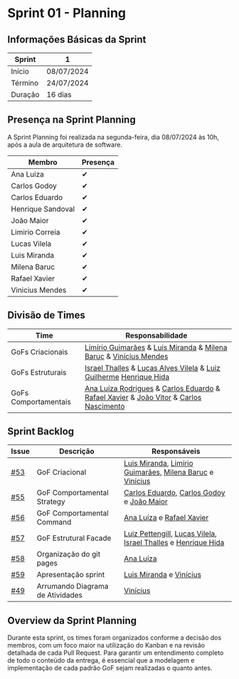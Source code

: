 # Sprint 01 - Planning

## Informações Básicas da Sprint

| Sprint  | 1             |
|---------|---------------|
| Início  | 08/07/2024    |
| Término | 24/07/2024    |
| Duração | 16 dias       |

## Presença na Sprint Planning

A Sprint Planning foi realizada na segunda-feira, dia 08/07/2024 às 10h, após a aula de arquitetura de software.

| Membro                | Presença |
|-----------------------|----------|
| Ana Luiza             | ✔        |
| Carlos Godoy          | ✔        |
| Carlos Eduardo        | ✔        |
| Henrique Sandoval     | ✔        |
| João Maior            | ✔        |
| Limirio Correia       | ✔        |
| Lucas Vilela          | ✔        |
| Luis Miranda          | ✔        |
| Milena Baruc          | ✔        |
| Rafael Xavier         | ✔        |
| Vinicius Mendes       | ✔        |

## Divisão de Times

| Time                  | Responsabilidade   |
|-----------------------|--------------------|
| GoFs Criacionais      | [Limírio Guimarães](https://github.com/LimirioGuimaraes) & [Luis Miranda](https://github.com/LuisMiranda10) & [Milena Baruc](https://github.com/MilenaBaruc) &  [Vinícius Mendes](https://github.com/yabamiah)                                                                                                                                         |
| GoFs Estruturais      | [Israel Thalles](https://github.com/IsraelThalles) &  [Lucas Alves Vilela](https://github.com/Lucas-AV) & [Luiz Guilherme](https://github.com/luizpettengill) [Henrique Hida](https://github.com/HenriqueHida)                                                                                                                                                                          |
| GoFs Comportamentais  | [Ana Luíza Rodrigues](https://github.com/analuizargds) & [Carlos Eduardo](https://github.com/CarlosEduardoMendesdeMesquita) & [Rafael Xavier](https://www.github.com/rafaelxavierr) & [João Vitor](https://www.github.com/Jvsoutomaior) & [Carlos Nascimento](https://github.com/CDGodoy)                                                                                                                                                                               |


## Sprint Backlog

| Issue | Descrição | Responsáveis |
|-------|-----------|--------------|
| [#53](https://github.com/UnBArqDsw2024-1/2024.1_G2_My_Music/issues/53)   | GoF Criacional                     | [Luis Miranda](https://github.com/LuisMiranda10), [Limírio Guimarães](https://github.com/LimirioGuimaraes), [Milena Baruc](https://github.com/MilenaBaruc) e [Vinícius](https://github.com/yabamiah)            |
| [#55](https://github.com/UnBArqDsw2024-1/2024.1_G2_My_Music/issues/55)   | GoF Comportamental Strategy        | [Carlos Eduardo](https://github.com/CarlosEduardoMendesdeMesquita), [Carlos Godoy](https://github.com/CDGodoy) e [João Maior](https://github.com/Jvsoutomaior)            |
| [#56](https://github.com/UnBArqDsw2024-1/2024.1_G2_My_Music/issues/56)   | GoF Comportamental Command         | [Ana Luíza](https://github.com/analuizargds) e [Rafael Xavier](https://github.com/rafaelxavierr)           |
| [#57](https://github.com/UnBArqDsw2024-1/2024.1_G2_My_Music/issues/57)   | GoF Estrutural Facade         | [Luiz Pettengill](https://github.com/LuizPettengill), [Lucas Vilela](https://github.com/Lucas-AV), [Israel Thalles](https://github.com/IsraelThalles) e [Henrique Hida](https://github.com/HenriqueHida)            |
| [#58](https://github.com/UnBArqDsw2024-1/2024.1_G2_My_Music/issues/58)   | Organização do git pages         | [Ana Luíza](https://github.com/analuizargds)            |
| [#59](https://github.com/UnBArqDsw2024-1/2024.1_G2_My_Music/issues/59)   | Apresentação sprint         |  [Luis Miranda](https://github.com/LuisMiranda10) e  [Vinícius](https://github.com/yabamiah)          |
| [#49](https://github.com/UnBArqDsw2024-1/2024.1_G2_My_Music/issues/49)    | Arrumando Diagrama de Atividades         | [Vinícius](https://github.com/yabamiah)      |       |

## Overview da Sprint Planning

Durante esta sprint, os times foram organizados conforme a decisão dos membros, com um foco maior na utilização do Kanban e na revisão detalhada de cada Pull Request. Para garantir um entendimento completo de todo o conteúdo da entrega, é essencial que a modelagem e implementação de cada padrão GoF sejam realizadas o quanto antes.